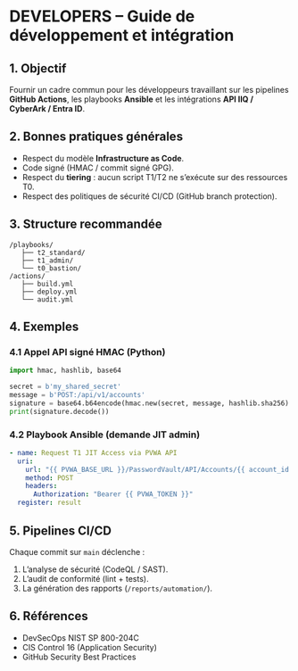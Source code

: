 # DEVELOPERS – Guide de développement et intégration

## 1. Objectif
Fournir un cadre commun pour les développeurs travaillant sur les pipelines **GitHub Actions**, les playbooks **Ansible** et les intégrations **API IIQ / CyberArk / Entra ID**.

## 2. Bonnes pratiques générales
- Respect du modèle **Infrastructure as Code**.  
- Code signé (HMAC / commit signé GPG).  
- Respect du **tiering** : aucun script T1/T2 ne s’exécute sur des ressources T0.  
- Respect des politiques de sécurité CI/CD (GitHub branch protection).  

## 3. Structure recommandée
```
/playbooks/
   ├── t2_standard/
   ├── t1_admin/
   └── t0_bastion/
/actions/
   ├── build.yml
   ├── deploy.yml
   └── audit.yml
```

## 4. Exemples
### 4.1 Appel API signé HMAC (Python)
```python
import hmac, hashlib, base64

secret = b'my_shared_secret'
message = b'POST:/api/v1/accounts'
signature = base64.b64encode(hmac.new(secret, message, hashlib.sha256).digest())
print(signature.decode())
```

### 4.2 Playbook Ansible (demande JIT admin)
```yaml
- name: Request T1 JIT Access via PVWA API
  uri:
    url: "{{ PVWA_BASE_URL }}/PasswordVault/API/Accounts/{{ account_id }}/Requests"
    method: POST
    headers:
      Authorization: "Bearer {{ PVWA_TOKEN }}"
  register: result
```

## 5. Pipelines CI/CD
Chaque commit sur `main` déclenche :
1. L’analyse de sécurité (CodeQL / SAST).  
2. L’audit de conformité (lint + tests).  
3. La génération des rapports (`/reports/automation/`).  

## 6. Références
- DevSecOps NIST SP 800-204C  
- CIS Control 16 (Application Security)  
- GitHub Security Best Practices

